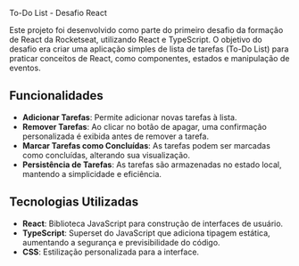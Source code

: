 To-Do List - Desafio React

Este projeto foi desenvolvido como parte do primeiro desafio da formação de React da Rocketseat, utilizando React e TypeScript. O objetivo do desafio era criar uma aplicação simples de lista de tarefas (To-Do List) para praticar conceitos de React, como componentes, estados e manipulação de eventos.

## Funcionalidades
- **Adicionar Tarefas**: Permite adicionar novas tarefas à lista.
- **Remover Tarefas**: Ao clicar no botão de apagar, uma confirmação personalizada é exibida antes de remover a tarefa.
- **Marcar Tarefas como Concluídas**: As tarefas podem ser marcadas como concluídas, alterando sua visualização.
- **Persistência de Tarefas**: As tarefas são armazenadas no estado local, mantendo a simplicidade e eficiência.

## Tecnologias Utilizadas
- **React**: Biblioteca JavaScript para construção de interfaces de usuário.
- **TypeScript**: Superset do JavaScript que adiciona tipagem estática, aumentando a segurança e previsibilidade do código.
- **CSS**: Estilização personalizada para a interface.
